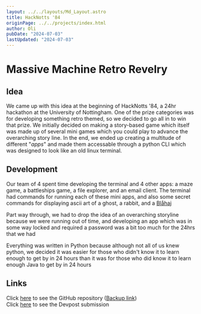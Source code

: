 ```yaml
---
layout: ../../layouts/Md_Layout.astro
title: HackNotts '84
originPage: ../../projects/index.html
author: Oli
pubDate: "2024-07-03"
lastUpdated: "2024-07-03"
---
```


# Massive Machine <span class="text-gradient">Retro Revelry</span>

## Idea
We came up with this idea at the beginning of HackNotts '84, a 24hr hackathon at the University of Nottingham. One of the prize categories was for developing something retro themed, so we decided to go all in to win that prize. We initially decided on making a story-based game which itself was made up of several mini games which you could play to advance the overarching story line. In the end, we ended up creating a multitude of different "*apps*" and made them accessable through a python CLI which was designed to look like an old linux terminal.

## Development
Our team of 4 spent time developing the terminal and 4 other apps: a maze game, a battleships game, a file explorer, and an email client.
The terminal had commands for running each of these mini apps, and also some secret commands for displaying ascii art of a ghost, a rabbit, and a <a href="https://en.wikipedia.org/wiki/Bl%C3%A5haj">Blåhaj</a><br/>

Part way through, we had to drop the idea of an overarching storyline because we were running out of time, and developing an app which was in some way locked and required a password was a bit too much for the 24hrs that we had<br> 

Everything was written in Python because although not all of us knew python, we decided it was easier for those who didn't know it to learn enough to get by in 24 hours than it was for those who did know it to learn enough Java to get by in 24 hours

## Links
Click <a href="https://github.com/ntaulbut/hn84-python-project">here</a> to see the GitHub repository (<a href="https://github.com/oli-cs/hn84-python-project">Backup link</a>)<br/>
Click <a href="https://devpost.com/software/massive-machine-retro-revelry">here</a> to see the Devpost submission